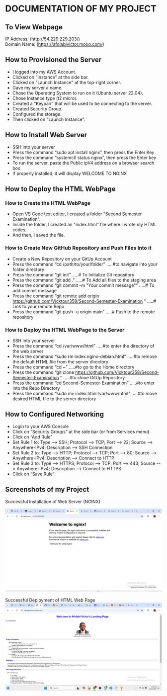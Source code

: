 # DOCUMENTATION OF MY PROJECT
 
## To View Webpage
IP Address: (http://54.229.229.203/)  
Domain Name: (https://afolabivictor.mooo.com/)

## How to Provisioned the Server
* I logged into my AWS Account.
* Clicked on "Instance" at the side bar.  
* Clicked on "Launch Instance" at the top-right corner.  
* Gave my server a name.  
* Chose the Operating System to run on it (Ubuntu server 22.04).
* Chose Instance type (t2 micro).
* Created a "Keypair" that will be used to be connecting to the server.  
* Created Security Group. 
* Configured the storage.
* Then clicked on "Launch Instance".

## How to Install Web Server
* SSH into your server  
* Press the command “sudo apt install nginx”, then press the Enter Key  
* Press the command “systemctl status nginx”, then press the Enter key  
* To run the server, paste the Public ipV4 address on a browser search box  
* If properly installed, it will display WELCOME TO NGINX

## How to Deploy the HTML WebPage
### How to Create the HTML WebPage
* Open VS Code text editor, I created a folder "Second Semester Examination".
* Inside the folder, I created an "index.html" file where I wrote my HTML codes.
* And then, I saved the file.
### How to Create New GitHub Repository and Push Files Into it
* Create a New Repository on your GitUp Account  
* Press the command “cd /path/to/your/folder”     .....#to navigate into your folder directory  
* Press the command “git init”     .....# To Initialize Git repository  
* Press the command “git add .”     .....# To Add all files to the staging area  
* Press the command “git commit -m "Your commit message"”     .....# To add commit message  
* Press the command “git remote add origin https://github.com/Vicktour358/Second-Semester-Examination ”     .....# Link to your remote Repo  
* Press the command “git push -u origin main”     .....# Push to the remote repository  
### How to Deploy the HTML WebPage to the Server
* SSH into your server  
* Press the command “cd /var/www/html”     .....#to enter the directory of the web server  
* Press the command “sudo rm index.nginx-debian.html”     .....#to remove the default HTML file from the server directory  
* Press the command “cd ~”     .....#to go to the Home directory  
* Press the command “git clone https://github.com/Vicktour358/Second-Semester-Examination ”     .....#to clone GitUp Repository  
* Press the command “cd Second-Semester-Examination”     .....#to enter into the Repo Directory  
* Press the command “sudo mv index.html /var/www/html”     .....#to move desired HTML file to the server directory  

## How to Configured Networking
* Login to your AWS Console  
* Click on “Security Groups” at the side bar (or from Services menu)  
* Click on “Add Rule”  
* Set Rule 1 to: Type --> SSH; Protocol --> TCP; Port --> 22; Source --> Anywhere-IPv4; Description --> SSH Connection  
* Set Rule 2 to: Type --> HTTP; Protocol --> TCP; Port --> 80; Source --> Anywhere-IPv4; Description --> Connect to HTTP  
* Set Rule 3 to: Type --> HTTPS; Protocol --> TCP; Port --> 443; Source --> Anywhere-IPv4; Description --> Connect to HTTPS  
* Click on “Save Rule” 

## Screenshots of my Project
Successful Installation of Web Server (NGINX)
![Installation of Web Server (NGINX)](Screenshots/Nginx.JPG "Successful Installation of Web Server (NGINX)")

Successful Deployment of HTML Web Page
![Loading of Deployed HTML Web Page](Screenshots/Webpage.JPG "Successful Deployment of HTML Web Page")
